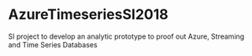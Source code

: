 # AzureTimeseriesSI2018
SI project to develop an analytic prototype to proof out Azure, Streaming and Time Series Databases
